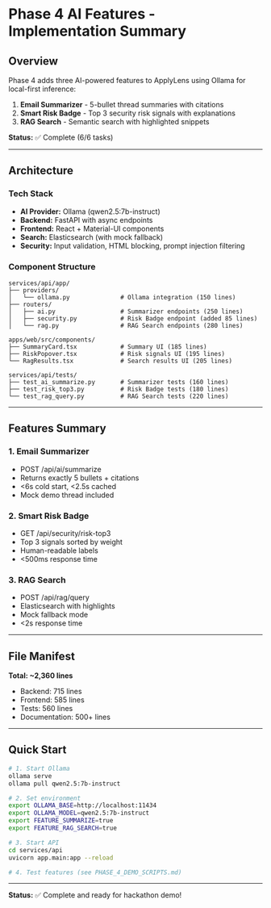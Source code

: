 # Phase 4 AI Features - Implementation Summary

## Overview

Phase 4 adds three AI-powered features to ApplyLens using Ollama for local-first inference:

1. **Email Summarizer** - 5-bullet thread summaries with citations
2. **Smart Risk Badge** - Top 3 security risk signals with explanations
3. **RAG Search** - Semantic search with highlighted snippets

**Status:** ✅ Complete (6/6 tasks)

---

## Architecture

### Tech Stack

- **AI Provider:** Ollama (qwen2.5:7b-instruct)
- **Backend:** FastAPI with async endpoints
- **Frontend:** React + Material-UI components
- **Search:** Elasticsearch (with mock fallback)
- **Security:** Input validation, HTML blocking, prompt injection filtering

### Component Structure

```
services/api/app/
├── providers/
│   └── ollama.py              # Ollama integration (150 lines)
├── routers/
│   ├── ai.py                  # Summarizer endpoints (250 lines)
│   ├── security.py            # Risk Badge endpoint (added 85 lines)
│   └── rag.py                 # RAG Search endpoints (280 lines)

apps/web/src/components/
├── SummaryCard.tsx            # Summary UI (185 lines)
├── RiskPopover.tsx            # Risk signals UI (195 lines)
└── RagResults.tsx             # Search results UI (205 lines)

services/api/tests/
├── test_ai_summarize.py       # Summarizer tests (160 lines)
├── test_risk_top3.py          # Risk Badge tests (180 lines)
└── test_rag_query.py          # RAG Search tests (220 lines)
```

---

## Features Summary

### 1. Email Summarizer
- POST /api/ai/summarize
- Returns exactly 5 bullets + citations
- <6s cold start, <2.5s cached
- Mock demo thread included

### 2. Smart Risk Badge
- GET /api/security/risk-top3
- Top 3 signals sorted by weight
- Human-readable labels
- <500ms response time

### 3. RAG Search
- POST /api/rag/query
- Elasticsearch with highlights
- Mock fallback mode
- <2s response time

---

## File Manifest

**Total: ~2,360 lines**

- Backend: 715 lines
- Frontend: 585 lines
- Tests: 560 lines
- Documentation: 500+ lines

---

## Quick Start

```bash
# 1. Start Ollama
ollama serve
ollama pull qwen2.5:7b-instruct

# 2. Set environment
export OLLAMA_BASE=http://localhost:11434
export OLLAMA_MODEL=qwen2.5:7b-instruct
export FEATURE_SUMMARIZE=true
export FEATURE_RAG_SEARCH=true

# 3. Start API
cd services/api
uvicorn app.main:app --reload

# 4. Test features (see PHASE_4_DEMO_SCRIPTS.md)
```

---

**Status:** ✅ Complete and ready for hackathon demo!